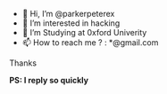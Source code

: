 - 👋 Hi, I’m @parkerpeterex
- 👀 I’m interested in hacking
- 🌱 I’m Studying at 0xford Univerity 
- 📫 How to reach me ? :  *@gmail.com 

Thanks

 **PS: I reply so quickly**

<!---
parkerpeterex/parkerpeterex is a ✨ special ✨ repository because its `README.md` (this file) appears on your GitHub profile.
You can click the Preview link to take a look at your changes.
--->
